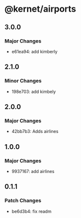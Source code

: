 # @kernet/airports

## 3.0.0

### Major Changes

- e61ea94: add kimberly

## 2.1.0

### Minor Changes

- 198e703: add kimbely

## 2.0.0

### Major Changes

- 42bb7b3: Adds airlines

## 1.0.0

### Major Changes

- 9937167: add airlines

## 0.1.1

### Patch Changes

- be6d3b4: fix readm
